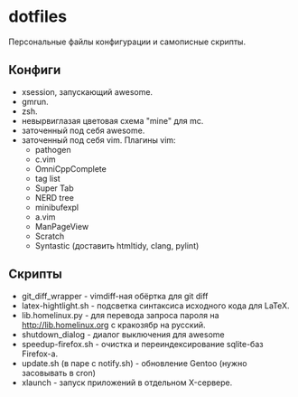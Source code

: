 # dotfiles

Персональные файлы конфигурации и самописные скрипты.

## Конфиги

 - xsession, запускающий awesome.
 - gmrun.
 - zsh.
 - невырвиглазая цветовая схема "mine" для mc.
 - заточенный под себя awesome.
 - заточенный под себя vim. Плагины vim:
    * pathogen
    * c.vim
    * OmniCppComplete
    * tag list
    * Super Tab
    * NERD tree
    * minibufexpl
    * a.vim
    * ManPageView
    * Scratch
    * Syntastic (доставить htmltidy, clang, pylint)

## Скрипты
 - git\_diff\_wrapper - vimdiff-ная обёртка для git diff
 - latex-hightlight.sh - подсветка синтаксиса исходного кода для LaTeX.
 - lib.homelinux.py - для перевода запроса пароля на http://lib.homelinux.org с кракозябр на русский.
 - shutdown\_dialog - диалог выключения для awesome
 - speedup-firefox.sh - очистка и переиндексирование sqlite-баз Firefox-а.
 - update.sh (в паре с notify.sh) - обновление Gentoo (нужно засовывать в cron)
 - xlaunch - запуск приложений в отдельном X-сервере.

